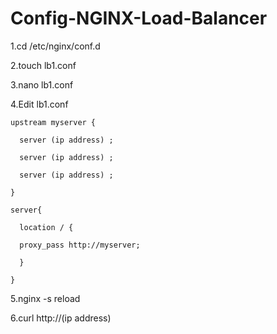 # Config-NGINX-Load-Balancer
1.cd /etc/nginx/conf.d

2.touch lb1.conf

3.nano lb1.conf

4.Edit lb1.conf

    upstream myserver {

      server (ip address) ;
  
      server (ip address) ;
  
      server (ip address) ;
  
    }

    server{

      location / {
  
      proxy_pass http://myserver;
    
      }
  
    }

5.nginx -s reload

6.curl http://(ip address)

